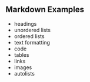 ## Markdown Examples

- headings
- unordered lists
- ordered lists
- text formatting
- code
- tables
- links
- images
- autolists
